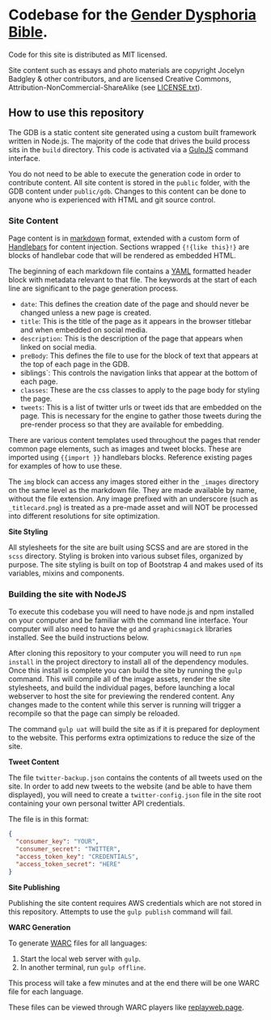 
# Codebase for the [Gender Dysphoria Bible](https://genderdysphoria.fyi).

Code for this site is distributed as MIT licensed.

Site content such as essays and photo materials are copyright Jocelyn Badgley & other contributors, and are licensed Creative Commons, Attribution-NonCommercial-ShareAlike (see [LICENSE.txt](LICENSE.txt)).

## How to use this repository

The GDB is a static content site generated using a custom built framework written in Node.js. The majority of the code that drives the build process sits in the `build` directory. This code is activated via a [GulpJS](https://gulpjs.com/) command interface.

You do not need to be able to execute the generation code in order to contribute content. All site content is stored in the `public` folder, with the GDB content under `public/gdb`. Changes to this content can be done to anyone who is experienced with HTML and git source control.

### Site Content

Page content is in [markdown](https://www.markdownguide.org/getting-started/) format, extended with a custom form of [Handlebars](https://handlebarsjs.com/guide/) for content injection. Sections wrapped `{!{like this}!}` are blocks of handlebar code that will be rendered as embedded HTML.

The beginning of each markdown file contains a [YAML](https://yaml.org/) formatted header block with metadata relevant to that file. The keywords at the start of each line are significant to the page generation process.

- `date`: This defines the creation date of the page and should never be changed unless a new page is created.
- `title`: This is the title of the page as it appears in the browser titlebar and when embedded on social media.
- `description`: This is the description of the page that appears when linked on social media.
- `preBody`: This defines the file to use for the block of text that appears at the top of each page in the GDB.
- siblings`: This controls the navigation links that appear at the bottom of each page.
- `classes`: These are the css classes to apply to the page body for styling the page.
- `tweets`: This is a list of twitter urls or tweet ids that are embedded on the page. This is necessary for the engine to gather those tweets during the pre-render process so that they are available for embedding.

There are various content templates used throughout the pages that render common page elements, such as images and tweet blocks. These are imported using `{{import }}` handlebars blocks. Reference existing pages for examples of how to use these.

The `img` block can access any images stored either in the `_images` directory on the same level as the markdown file. They are made available by name, without the file extension. Any image prefixed with an underscore (such as `_titlecard.png`) is treated as a pre-made asset and will NOT be processed into different resolutions for site optimization.

**Site Styling**

All stylesheets for the site are built using SCSS and are are stored in the `scss` directory. Styling is broken into various subset files, organized by purpose. The site styling is built on top of Bootstrap 4 and makes used of its variables, mixins and components.

### Building the site with NodeJS

To execute this codebase you will need to have node.js and npm installed on your computer and be familiar with the command line interface. Your computer will also need to have the `gd` and `graphicsmagick` libraries installed. See the build instructions below.

After cloning this repository to your computer you will need to run `npm install` in the project directory to install all of the dependency modules. Once this install is complete you can build the site by running the `gulp` command. This will compile all of the image assets, render the site stylesheets, and build the individual pages, before launching a local webserver to host the site for previewing the rendered content. Any changes made to the content while this server is running will trigger a recompile so that the page can simply be reloaded.

The command `gulp uat` will build the site as if it is prepared for deployment to the website. This performs extra optimizations to reduce the size of the site.

**Tweet Content**

The file `twitter-backup.json` contains the contents of all tweets used on the site. In order to add new tweets to the website (and be able to have them displayed), you will need to create a `twitter-config.json` file in the site root containing your own personal twitter API credentials.

The file is in this format:

```json
{
  "consumer_key": "YOUR",
  "consumer_secret": "TWITTER",
  "access_token_key": "CREDENTIALS",
  "access_token_secret": "HERE"
}
```

**Site Publishing**

Publishing the site content requires AWS credentials which are not stored in this repository. Attempts to use the `gulp publish` command will fail.

**WARC Generation**

To generate [WARC](https://iipc.github.io/warc-specifications/specifications/warc-format/warc-1.1/) files for all languages:

1. Start the local web server with `gulp`.
2. In another terminal, run `gulp offline`.

This process will take a few minutes and at the end there will be one WARC file for each language.

These files can be viewed through WARC players like [replayweb.page](https://replayweb.page/).